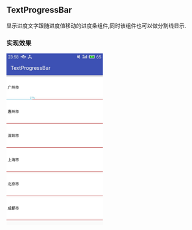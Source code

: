 ## TextProgressBar

显示进度文字跟随进度值移动的进度条组件,同时该组件也可以做分割线显示.

### 实现效果

<img src="https://github.com/HiKumho/TextProgressBar/blob/master/img_test.jpg?raw=true" width="50%" height="50%"/>

